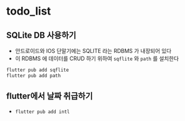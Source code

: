 # todo_list

## SQLite DB 사용하기

- 안드로이드와 IOS 단말기에는 SQLITE 라는 RDBMS 가 내장되어 있다
- 이 RDBMS 에 데이터를 CRUD 하기 위하여 `sqflite` 와 `path` 를 설치한다

```bash
flutter pub add sqflite
flutter pub add path
```

## flutter에서 날짜 취급하기

- `flutter pub add intl`
